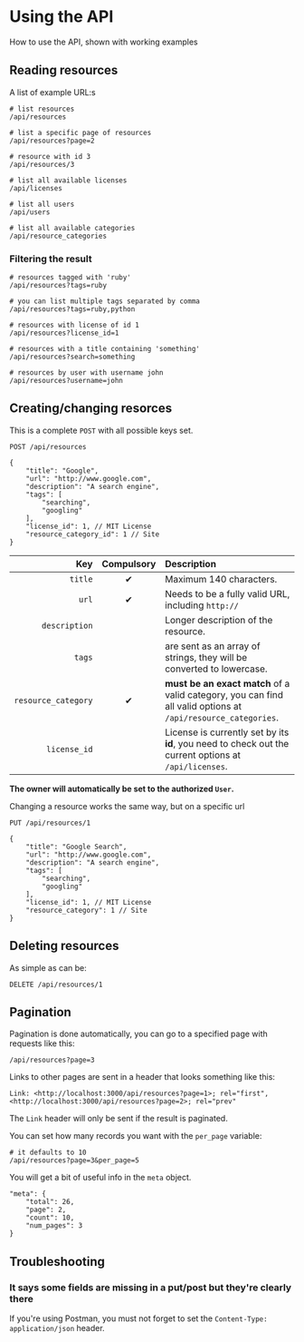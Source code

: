 # Using the API

How to use the API, shown with working examples

## Reading resources

A list of example URL:s

    # list resources
    /api/resources

    # list a specific page of resources
    /api/resources?page=2

    # resource with id 3
    /api/resources/3

    # list all available licenses
    /api/licenses

    # list all users
    /api/users

    # list all available categories
    /api/resource_categories

### Filtering the result

    # resources tagged with 'ruby'
    /api/resources?tags=ruby

    # you can list multiple tags separated by comma
    /api/resources?tags=ruby,python

    # resources with license of id 1
    /api/resources?license_id=1

    # resources with a title containing 'something'
    /api/resources?search=something

    # resources by user with username john
    /api/resources?username=john

## Creating/changing resorces

This is a complete `POST` with all possible keys set.

    POST /api/resources

    {
        "title": "Google",
        "url": "http://www.google.com",
        "description": "A search engine",
        "tags": [
            "searching",
            "googling"
        ],
        "license_id": 1, // MIT License
        "resource_category_id": 1 // Site
    }

|         Key         | Compulsory |                                                  Description                                                  |
| ------------------: | :--------: | :------------------------------------------------------------------------------------------------------------ |
|             `title` |  &#10004;  | Maximum 140 characters.                                                                                       |
|               `url` |  &#10004;  | Needs to be a fully valid URL, including `http://`                                                            |
|       `description` |            | Longer description of the resource.                                                                           |
|              `tags` |            | are sent as an array of strings, they will be converted to lowercase.                                         |
| `resource_category` |  &#10004;  | **must be an exact match** of a valid category, you can find all valid options at `/api/resource_categories`. |
|        `license_id` |            | License is currently set by its **id**, you need to check out the current options at `/api/licenses`.         |

**The owner will automatically be set to the authorized `User`.**

Changing a resource works the same way, but on a specific url

    PUT /api/resources/1

    {
        "title": "Google Search",
        "url": "http://www.google.com",
        "description": "A search engine",
        "tags": [
            "searching",
            "googling"
        ],
        "license_id": 1, // MIT License
        "resource_category": 1 // Site
    }

## Deleting resources

As simple as can be:

    DELETE /api/resources/1

## Pagination

Pagination is done automatically, you can go to a specified page with requests
like this:

    /api/resources?page=3

Links to other pages are sent in a header that looks something like this:

    Link: <http://localhost:3000/api/resources?page=1>; rel="first", <http://localhost:3000/api/resources?page=2>; rel="prev"

The `Link` header will only be sent if the result is paginated.

You can set how many records you want with the `per_page` variable:

    # it defaults to 10
    /api/resources?page=3&per_page=5

You will get a bit of useful info in the `meta` object.

    "meta": {
        "total": 26,
        "page": 2,
        "count": 10,
        "num_pages": 3
    }

## Troubleshooting

### It says some fields are missing in a put/post but they're clearly there

If you're using Postman, you must not forget to set the `Content-Type: application/json` header.
